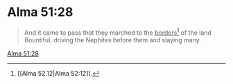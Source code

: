 # Alma 51:28

> And it came to pass that they marched to the <u>borders</u>[^a] of the land Bountiful, driving the Nephites before them and slaying many.

[Alma 51:28](https://www.churchofjesuschrist.org/study/scriptures/bofm/alma/51?lang=eng&id=p28#p28)


[^a]: [[Alma 52.12|Alma 52:12]].  
